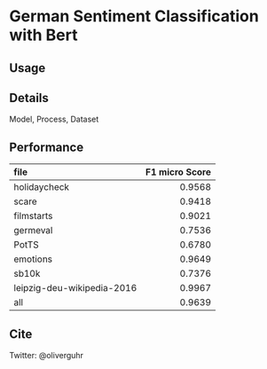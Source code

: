 # German Sentiment Classification with Bert

## Usage

## Details

Model, Process, Dataset

## Performance
| file                       | F1 micro Score |
| :------------------------- | -------------: |
| holidaycheck               |         0.9568 |
| scare                      |         0.9418 |
| filmstarts                 |         0.9021 |
| germeval                   |         0.7536 |
| PotTS                      |         0.6780 |
| emotions                   |         0.9649 |
| sb10k                      |         0.7376 |
| leipzig-deu-wikipedia-2016 |         0.9967 |
| all                        |         0.9639 |


## Cite



Twitter: @oliverguhr
